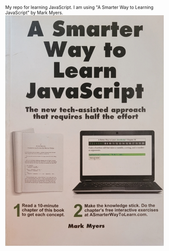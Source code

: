 My repo for learning JavaScript. I am using "A Smarter Way to Learning JavaScript" by Mark Myers.
<img title="javascript book" src="/images/js_bookcover.jpg">
